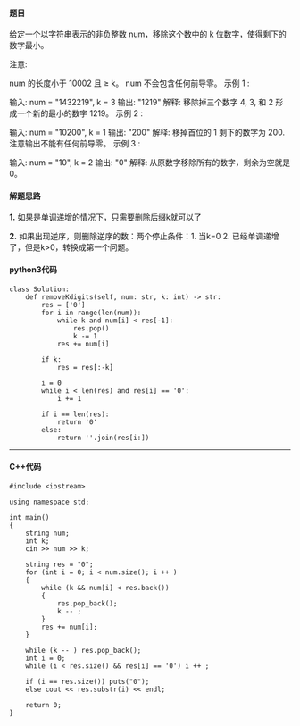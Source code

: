 #### 题目

给定一个以字符串表示的非负整数 num，移除这个数中的 k 位数字，使得剩下的数字最小。

注意:

num 的长度小于 10002 且 ≥ k。
num 不会包含任何前导零。
示例 1 :

输入: num = "1432219", k = 3
输出: "1219"
解释: 移除掉三个数字 4, 3, 和 2 形成一个新的最小的数字 1219。
示例 2 :

输入: num = "10200", k = 1
输出: "200"
解释: 移掉首位的 1 剩下的数字为 200. 注意输出不能有任何前导零。
示例 3 :

输入: num = "10", k = 2
输出: "0"
解释: 从原数字移除所有的数字，剩余为空就是0。



#### 解题思路

**1.** 如果是单调递增的情况下，只需要删除后缀k就可以了

**2.** 如果出现逆序，则删除逆序的数：两个停止条件：1. 当k=0 2. 已经单调递增了，但是k>0，转换成第一个问题。



#### python3代码

```
class Solution:
    def removeKdigits(self, num: str, k: int) -> str:
        res = ['0']
        for i in range(len(num)):
            while k and num[i] < res[-1]:
                res.pop()
                k -= 1
            res += num[i]
        
        if k:
            res = res[:-k]
        
        i = 0
        while i < len(res) and res[i] == '0':
            i += 1

        if i == len(res):
            return '0'
        else:
            return ''.join(res[i:])
```



****

#### C++代码

```
#include <iostream>

using namespace std;

int main()
{
    string num;
    int k;
    cin >> num >> k;
    
    string res = "0";
    for (int i = 0; i < num.size(); i ++ )
    {
        while (k && num[i] < res.back())
        {
            res.pop_back();
            k -- ;
        }
        res += num[i];
    }
    
    while (k -- ) res.pop_back();
    int i = 0;
    while (i < res.size() && res[i] == '0') i ++ ;

    if (i == res.size()) puts("0");
    else cout << res.substr(i) << endl;

    return 0;
}
```

